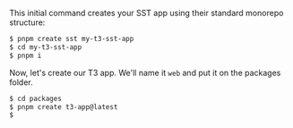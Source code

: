 
This initial command creates your SST app using their standard monorepo structure:

```bash
$ pnpm create sst my-t3-sst-app
$ cd my-t3-sst-app
$ pnpm i
```

Now, let's create our T3 app. We'll name it `web` and put it on the packages folder.

```bash
$ cd packages
$ pnpm create t3-app@latest
$ 
```